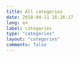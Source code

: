 ```yaml
---
title: All categories
date: 2018-04-11 16:26:17
lang: en
label: categories
type: "categories"
layout: "categories"
comments: false
---
```

